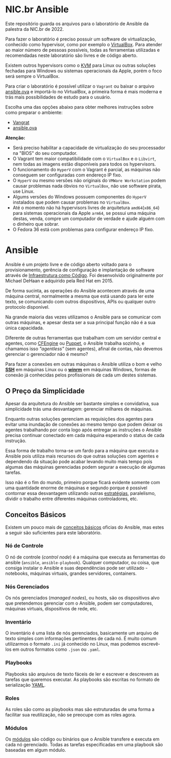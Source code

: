 # NIC.br Ansible

Este repositório guarda os arquivos para o laboratório de Ansible da palestra da NIC.br de 2022.

Para fazer o laboratório é preciso possuir um software de virtualização, conhecido como hypervisor, como por exemplo o [VirtualBox](https://www.virtualbox.org/). Para atender ao maior número de pessoas possíveis, todas as ferramentas utilizadas e recomendadas neste laboratório são livres e de código aberto.

Existem outros hypervisors como o [KVM](https://www.linux-kvm.org/page/Main_Page) para Linux ou outras soluções fechadas para Windows ou sistemas operacionais da Apple, porém o foco será sempre o VirtualBox.

Para criar o laboratório é possível utilizar o `Vagrant` ou baixar o arquivo [ansible.ova](https://drive.google.com/file/d/1orTDlmB6Hn9jfBi7LTJNgsZ-YIkmiwyz) e importá-lo no VirtualBox, a primeira forma é mais moderna e trás mais possibilidades de estudo para o usuário.

Escolha uma das opções abaixo para obter melhores instruções sobre como preparar o ambiente:

- [Vangrat](https://github.com/hector-vido/nicbr-ansible/tree/master/steps/vagrant.md)
- [ansible.ova](https://github.com/hector-vido/nicbr-ansible/tree/master/steps/ova.md)

**Atenção:**
- Será preciso habilitar a capacidade de virtualização do seu processador na "BIOS" do seu computador.
- O Vagrant tem maior compatibilidade com o `VirtualBox` e o `Libvirt`, nem todas as imagens estão disponíveis para todos os hypervisors.
- O funcionamento do `HyperV` com o Vagrant é parcial, as máquinas não conseguem ser configuradas com endereço IP fixo.
- O `HyperV` ou mesmo versões não originais do `VMWare Workstation` podem causar problemas nada óbvios no `VirtualBox`, não use software pirata, use Linux.
- Algums versões do Windows possuem componentes do `HyperV` instalados que podem causar problemas no `VirtualBox`.
- Até o momento não há hypervisors livres de arquitetura `amd64`(`x86_64`) para sistemas operacionais da Apple `arm64`, se possui uma máquina destas, venda, compre um computador de verdade e ajude alguém com o dinheiro que sobrar.
- O Fedora 36 está com problemas para configurar endereço IP fixo.

# Ansible

Ansible é um projeto livre e de código aberto voltado para o provisionamento, gerência de configuração e implantação de software através de [Infraestrutura como Código](https://pt.wikipedia.org/wiki/Infraestrutura_como_C%C3%B3digo). Foi desenvolvido originalmente por Michael DeHaan e adquirido pela Red Hat em 2015.

De forma sucinta, as operações do Ansible acontecem através de uma máquina central, normalmente a mesma que está usando para ler este texto, se comunicando com outros dispositivos, APIs ou qualquer outro protocolo disponível.

Na grande maioria das vezes utilizamos o Ansible para se comunicar com outras máquinas, e apesar desta ser a sua principal função não é a sua única capacidada.

Diferente de outras ferramentas que trabalham com um servidor central e agentes, como [CFEngine](https://en.wikipedia.org/wiki/CFEngine) ou [Puppet](https://en.wikipedia.org/wiki/Puppet_(software)), o Ansible trabalha sozinho, e chamamos isso _"agentless"_ (sem agentes), afinal de contas, não devemos gerenciar o gerenciador não é mesmo?

Para fazer a conexões em outras máquinas o Ansible utiliza o bom e velho [**SSH**](https://pt.wikipedia.org/wiki/Secure_Shell) em máquinas Linux ou o [**winrm**](https://en.wikipedia.org/wiki/Windows_Remote_Management) em máquinas Windows, formas de conexão já conhecidas pelos profissionais de cada um destes sistemas.

## O Preço da Simplicidade

Apesar da arquitetura do Ansible ser bastante simples e convidativa, sua simplicidade trás uma desvantagem: gerenciar milhares de máquinas.

Enquanto outras soluções gerenciam as requisições dos agentes para evitar uma inundação de conexões ao mesmo tempo que podem deixar os agentes trabalhando por conta logo após entregar as instruções o Ansible precisa continuar conectado em cada máquina esperando o status de cada instrução.

Essa forma de trabalho torna-se um fardo para a máquina que executa o Ansible pois utiliza mais recursos do que outras soluções com agentes e dependendo da situação pode acabar levando muito mais tempo pois algumas das máquinas gerenciadas podem segurar a execução de algumas tarefas.

Isso não é o fim do mundo, primeiro porque ficará evidente somente com uma quantidade enorme de máquinas e segundo porque é possível contornar essa desvantagem utilizando outras [estratégias](https://docs.ansible.com/ansible/latest/user_guide/playbooks_strategies.html), paralelismo, dividir o trabalho entre diferentes máquinas controladores, etc.

## Conceitos Básicos

Existem um pouco mais de [conceitos básicos](https://docs.ansible.com/ansible/latest/network/getting_started/basic_concepts.html) oficias do Ansible, mas estes a seguir são suficientes para este laboratório.

### Nó de Controle

O nó de controle (*control node*) é a máquina que executa as ferramentas do ansible (`ansible`, `ansible-playbook`). Qualquer computador, ou coisa, que consiga instalar o Ansible e suas dependências pode ser utilizado - notebooks, máquinas virtuais, grandes servidores, containers.

### Nós Gerenciados

Os nós gerenciados (*managed nodes*), ou hosts, são os dispositivos alvo que pretendemos gerenciar com o Ansible, podem ser computadores, máquinas virtuais, dispositivos de rede, etc.

### Inventário

O inventário é uma lista de nós gerenciados, basicamente um arquivo de texto simples com informações pertinentes de cada nó. É muito comum utilizarmos o formato `.ini` já conhecido no Linux, mas podemos escrevê-los em outros formatos como `.json` ou `.yaml`.

### Playbooks

Playbooks são arquivos de texto fáceis de ler e escrever e descrevem as tarefas que queremos executar. As playbooks são escritas no formato de serialização [YAML](https://pt.wikipedia.org/wiki/YAML).

### Roles

As roles são como as playbooks mas são estruturadas de uma forma a facilitar sua reutilização, não se preocupe com as roles agora.

### Módulos

Os [módulos](https://docs.ansible.com/ansible/2.9/modules/list_of_all_modules.html) são código ou binários que o Ansible transfere e executa em cada nó gerenciado. Todas as tarefas especificadas em uma playbook são baseadas em algum módulo.
